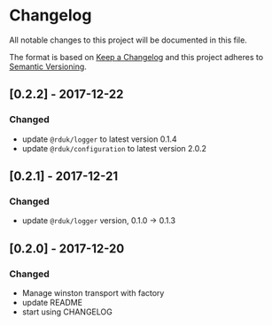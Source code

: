 # Changelog
All notable changes to this project will be documented in this file.

The format is based on [Keep a Changelog](http://keepachangelog.com/en/1.0.0/)
and this project adheres to [Semantic Versioning](http://semver.org/spec/v2.0.0.html).

## [0.2.2] - 2017-12-22
### Changed
- update `@rduk/logger` to latest version 0.1.4
- update `@rduk/configuration` to latest version 2.0.2

## [0.2.1] - 2017-12-21
### Changed
- update `@rduk/logger` version, 0.1.0 -> 0.1.3

## [0.2.0] - 2017-12-20
### Changed
- Manage winston transport with factory
- update README
- start using CHANGELOG